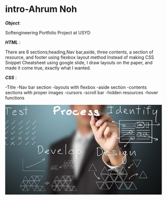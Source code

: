 # intro-Ahrum Noh

***Object***:

Softengineering Portfolio Project at USYD


***HTML*** :

There are 6 sections;heading,Nav bar,aside, three contents, a section of resource, and footer using flexbox layout method
Instead of making CSS Snippet Cheatsheet using google slide, I draw layouts on the paper, and made it come true, exactly what I wanted.


***CSS*** :

-Title
-Nav bar section
-layouts with flexbox
-aside section
-contents sections with proper images
-cursors
-scroll bar
-hidden resources
-hover functions


![image!](assets/images/qualification.jpeg)



